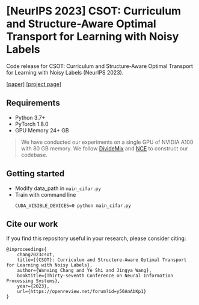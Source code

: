 # [NeurIPS 2023] CSOT: Curriculum and Structure-Aware Optimal Transport for Learning with Noisy Labels
Code release for CSOT: Curriculum and Structure-Aware Optimal Transport for Learning with Noisy Labels (NeurIPS 2023).

[[paper]](https://openreview.net/forum?id=y50AnAbKp1) [[project page]](https://changwxx.github.io/CSOT-webpage/)

## Requirements
* Python 3.7+
* PyTorch 1.8.0
* GPU Memory 24+ GB
> We have conducted our experiments on a single GPU of NVIDIA A100 with 80 GB memory.
> We follow [DivideMix](https://github.com/LiJunnan1992/DivideMix) and [NCE](https://github.com/lijichang/LNL-NCE) to construct our codebase.

## Getting started
* Modify data_path in `main_cifar.py`
* Train with command line 
    ```
    CUDA_VISIBLE_DEVICES=0 python main_cifar.py
    ```

## Cite our work
If you find this repository useful in your research, please consider citing:
```
@inproceedings{
    chang2023csot,
    title={{CSOT}: Curriculum and Structure-Aware Optimal Transport for Learning with Noisy Labels},
    author={Wanxing Chang and Ye Shi and Jingya Wang},
    booktitle={Thirty-seventh Conference on Neural Information Processing Systems},
    year={2023},
    url={https://openreview.net/forum?id=y50AnAbKp1}
}
```